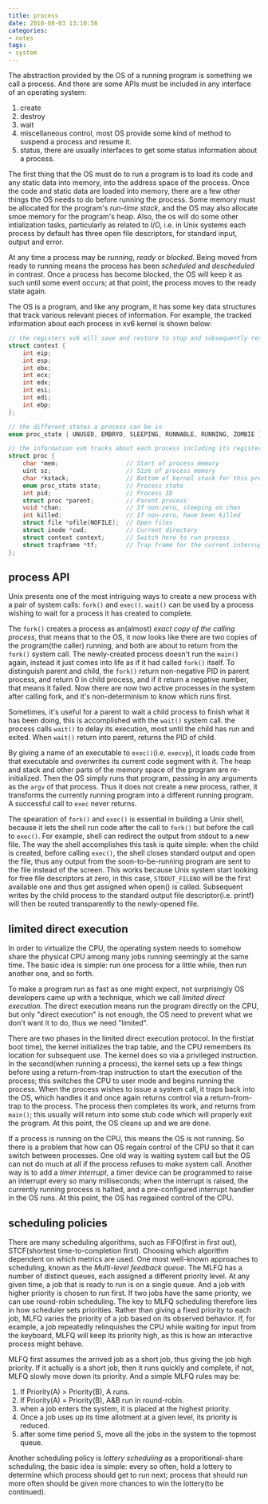 ```yaml
---
title: process
date: 2018-08-03 13:10:58
categories:
- notes
tags:
- system
---
```


The abstraction provided by the OS of a running program is something we call a process. And there are some APIs must be
included in any interface of an operating system:
<!-- more -->
1. create
2. destroy
3. wait
4. miscellaneous control, most OS provide some kind of method to suspend a process and resume it.
5. status, there are usually interfaces to get some status information about a process.

The first thing that the OS must do to run a program is to load its code and any static data into memory, into the address
space of the process. Once the code and static data are loaded into memory, there are a few other things the OS needs to
do before running the process. Some memory must be allocated for the program's _run-time stack_, and the OS may also 
allocate smoe memory for the program's heap. Also, the os will do some other intialization tasks, particularly as related
to I/O, i.e. in Unix systems each process by default has three open file descriptors, for standard input, output and error.

At any time a process may be _running_, _ready_ or _blocked_. Being moved from ready to running means the process has been
_scheduled_ and _descheduled_ in contrast. Once a process has become blocked, the OS will keep it as such until some event
occurs; at that point, the process moves to the ready state again.

The OS is a program, and like any program, it has some key data structures that track various relevant pieces of information.
For example, the tracked information about each process in xv6 kernel is shown below:
```C
// the registers xv6 will save and restore to stop and subsequently restart a process
struct context {
    int eip;
    int esp;
    int ebx;
    int ecx;
    int edx;
    int esi;
    int edi;
    int ebp;
};

// the different states a process can be in
enum proc_state { UNUSED, EMBRYO, SLEEPING, RUNNABLE, RUNNING, ZOMBIE };

// the information xv6 tracks about each process including its register context and state
struct proc {
    char *mem;                   // Start of process memory
    uint sz;                     // Size of process memory
    char *kstack;                // Bottom of kernel stack for this process
    enum proc_state state;       // Process state
    int pid;                     // Process ID
    struct proc *parent;         // Parent process
    void *chan;                  // If non-zero, sleeping on chan
    int killed;                  // If non-zero, have been killed
    struct file *ofile[NOFILE];  // Open files
    struct inode *cwd;           // Current directory
    struct context context;      // Switch here to run process
    struct trapframe *tf;        // Trap frame for the current interrupt
};
```
## process API ##
Unix presents one of the most intriguing ways to create a new process with a pair of system calls: `fork()` and `exec()`.
`wait()` can be used by a process wishing to wait for a process it has created to complete.

The `fork()` creates a process as an(almost) _exact copy of the calling process_, that means that to the OS, it now looks
like there are two copies of the program(the caller) running, and both are about to return from the `fork()` system call.
The newly-created process doesn't run the `main()` again, instead it just comes into life as if it had called `fork()` 
itself. To distinguish parent and child, the `fork()` return non-negative PID in parent process, and return 0 in child
process, and if it return a negative number, that means it failed. Now there are now two active processes in the system 
after calling fork, and it's non-determinism to know which runs first. 

Sometimes, it's useful for a parent to wait a child process to finish what it has been doing, this is accomplished with
the `wait()` system call. the process calls `wait()` to delay its execution, most until the child has run and exited. When
`wait()` return into parent, returns the PID of child.

By giving a name of an executable to `exec()`(i.e. `execvp`), it loads code from that executable and overwrites its current
code segment with it. The heap and stack and other parts of the memory space of the program are re-initialized. Then the
OS simply runs that program, passing in any arguments as the `argv` of that process. Thus it does not create a new process,
rather, it transforms the currently running program into a different running program. A successful call to `exec` never
returns.

The spearation of `fork()` and `exec()` is essential in building a Unix shell, because it lets the shell run code after
the call to `fork()` but before the call to `exec()`. For example, shell can redirect the output from stdout to a new file.
The way the shell accomplishes this task is quite simple: when the child is created, before calling `exec()`, the shell
closes standard output and open the file, thus any output from the soon-to-be-running program are sent to the file instead
of the screen. This works because Unix system start looking for free file descriptors at zero, in this case, `STDOUT_FILENO`
will be the first available one and thus get assigned when open() is called. Subsequent writes by the child process to 
the standard output file descriptor(i.e. printf) will then be routed transparently to the newly-opened file. 

## limited direct execution ##
In order to virtualize the CPU, the operating system needs to somehow share the physical CPU among many jobs running 
seemingly at the same time. The basic idea is simple: run one process for a little while, then run another one, and so
forth.

To make a program run as fast as one might expect, not surprisingly OS developers came up with a technique, which we 
call _limited direct execution_. The direct execution means run the program directly on the CPU, but only "direct execution"
is not enough, the OS need to prevent what we don't want it to do, thus we need "limited".

There are two phases in the limited direct execution protocol. In the first(at boot time), the kernel initializes the 
trap table, and the CPU remembers its location for subsequent use. The kernel does so via a privileged instruction. In
the second(when running a process), the kernel sets up a few things before using a return-from-trap instruction to start
the execution of the process; this switches the CPU to user mode and begins running the process. When the process wishes
to issue a system call, it traps back into the OS, which handles it and once again returns control via a return-from-trap
to the process. The process then completes its work, and returns from `main()`; this usually will return into some stub
code which will properly exit the program. At this point, the OS cleans up and we are done.

If a process is running on the CPU, this means the OS is not running. So there is a problem that how can OS regain control
of the CPU so that it can switch between processes. One old way is waiting system call but the OS can not do much at all if
the process refuses to make system call. Another way is to add a _timer interrupt_, a timer device can be programmed to
raise an interrupt every so many milliseconds; when the interrupt is raised, the currently running process is halted, and
a pre-configured interrupt handler in the OS runs. At this point, the OS has regained control of the CPU.

## scheduling policies ##
There are many scheduling algorithms, such as FIFO(first in first out), STCF(shortest time-to-completion first). Choosing
which algorithm dependent on which metrics are used. One most well-known approaches to scheduling, known as the _Multi-level
 feedback queue_. The MLFQ has a number of distinct queues, each assigned a different priority level. At any given time,
a job that is ready to run is on a single queue. And a job with higher priority is chosen to run first. If two jobs have
the same priority, we can use round-robin scheduling. The key to MLFQ scheduling therefore lies in how scheduler sets
priorities. Rather than giving a fixed priority to each job, MLFQ varies the priority of a job based on its observed 
behavior. If, for example, a job repeatedly relinquishes the CPU while waiting for input from the keyboard, MLFQ will
keep its priority high, as this is how an interactive process might behave. 

MLFQ first assumes the arrived job as a short job, thus giving the job high priority. If it actually is a short job, then
it runs quickly and complete, if not, MLFQ slowly move down its priority. And a simple MLFQ rules may be:
1. If Priority(A) > Priority(B), A runs.
2. If Priority(A) = Priority(B), A&B run in round-robin.
3. when a job enters the system, it is placed at the highest priority.
4. Once a job uses up its time allotment at a given level, its priority is reduced.
6. after some time period S, move all the jobs in the system to the topmost queue.

Another scheduling policy is _lottery scheduling_ as a proporitional-share scheduling, the basic idea is simple: every so
often, hold a lottery to determine which process should get to run next; process that should run more often should be
given more chances to win the lottery(to be continued).
